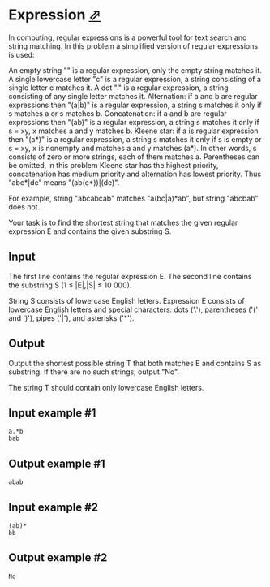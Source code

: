 # Expression [⬀](https://www.e-olymp.com/en/contests/9666/problems/84867)
In computing, regular expressions is a powerful tool for text search and string matching. In this problem a simplified version of regular expressions is used:

An empty string "" is a regular expression, only the empty string matches it.
A single lowercase letter "c" is a regular expression, a string consisting of a single letter c matches it.
A dot "." is a regular expression, a string consisting of any single letter matches it.
Alternation: if a and b are regular expressions then "(a|b)" is a regular expression, a string s matches it only if s matches a or s matches b.
Concatenation: if a and b are regular expressions then "(ab)" is a regular expression, a string s matches it only if s = xy, x matches a and y matches b.
Kleene star: if a is regular expression then "(a*)" is a regular expression, a string s matches it only if s is empty or s = xy, x is nonempty and matches a and y matches (a*). In other words, s consists of zero or more strings, each of them matches a.
Parentheses can be omitted, in this problem Kleene star has the highest priority, concatenation has medium priority and alternation has lowest priority. Thus "abc*|de" means "(ab(c*))|(de)".

For example, string "abcabcab" matches "a(bc|a)*ab", but string "abcbab" does not.

Your task is to find the shortest string that matches the given regular expression E and contains the given substring S.

## Input
The first line contains the regular expression E. The second line contains the substring S (1 ≤ |E|,|S| ≤ 10 000).

String S consists of lowercase English letters. Expression E consists of lowercase English letters and special characters: dots ('.'), parentheses ('(' and ')'), pipes ('|'), and asterisks ('*').

## Output
Output the shortest possible string T that both matches E and contains S as substring. If there are no such strings, output "No".

The string T should contain only lowercase English letters.

## Input example #1
```
a.*b
bab
```

## Output example #1
```
abab
```

## Input example #2
```
(ab)*
bb
```

## Output example #2
```
No
```
